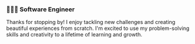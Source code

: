 ### 👩🏻‍💻 Software Engineer

<!--
**tiffanysimione/TiffanySimione** is a ✨ _special_ ✨ repository because its `README.md` (this file) appears on your GitHub profile.

Here are some ideas to get you started:

- 🔭 I’m currently working on ...
- 🌱 I’m currently learning ...
- 👯 I’m looking to collaborate on ...
- 🤔 I’m looking for help with ...
- 💬 Ask me about ...
- 📫 How to reach me: ...
- 😄 Pronouns: ...
- ⚡ Fun fact: ...
-->
Thanks for stopping by!
I enjoy tackling new challenges and creating beautiful experiences from scratch. I'm excited to use my problem-solving skills and creativity to a lifetime of learning and growth.
